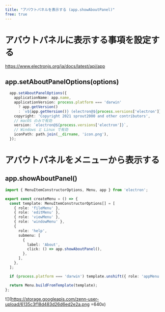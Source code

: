 ```yaml
---
title: "アバウトパネルを表示する (app.showAboutPanel)"
free: true
---
```


# アバウトパネルに表示する事項を設定する

https://www.electronjs.org/ja/docs/latest/api/app

## app.setAboutPanelOptions(options)

```typescript:main.ts
  app.setAboutPanelOptions({
    applicationName: app.name,
    applicationVersion: process.platform === 'darwin'
      ? app.getVersion()
      : `v${app.getVersion()} (electron@${process.versions['electron']})`,
    copyright: 'Copyright 2021 sprout2000 and other contributors',
    // macOS のみで有効
    version: `electron@${process.versions['electron']}`,
    // Windows と Linux で有効
    iconPath: path.join(__dirname, 'icon.png'),
  });
```

# アバウトパネルをメニューから表示する

## app.showAboutPanel()

```typescript:createMenu.ts
import { MenuItemConstructorOptions, Menu, app } from 'electron';

export const createMenu = () => {
  const template: MenuItemConstructorOptions[] = [
    { role: 'fileMenu' },
    { role: 'editMenu' },
    { role: 'viewMenu' },
    { role: 'windowMenu' },
    {
      role: 'help',
      submenu: [
        {
          label: 'About',
          click: () => app.showAboutPanel(),
        },
      ],
    },
  ];

  if (process.platform === 'darwin') template.unshift({ role: 'appMenu' });

  return Menu.buildFromTemplate(template);
};
```

![](https://storage.googleapis.com/zenn-user-upload/6135c3f18d483d26d6ed2e2a.png =640x)
